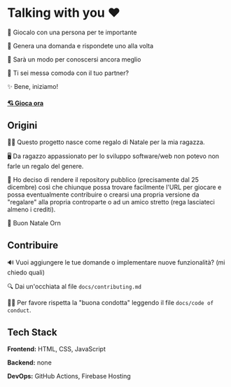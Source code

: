 # Talking with you ❤️

💞 Giocalo con una persona per te importante

🙈 Genera una domanda e rispondete uno alla volta

🎉 Sarà un modo per conoscersi ancora meglio

🍕 Ti sei messə comodə con il tuo partner?

✨ Bene, iniziamo!

#### [💘 Gioca ora](https://github.com/matiassingers/awesome-readme)

## Origini

🎅🏼 Questo progetto nasce come regalo di Natale per la mia ragazza.

🖥️ Da ragazzo appassionato per lo sviluppo software/web non potevo non farle un regalo del genere.

🎁 Ho deciso di rendere il repository pubblico (precisamente dal 25 dicembre) così che chiunque possa trovare facilmente l'URL per giocare e possa eventualmente contribuire o crearsi una propria versione da "regalare" alla propria controparte o ad un amico stretto (rega lasciateci almeno i crediti).

💜 Buon Natale Orn

## Contribuire

🔊 Vuoi aggiungere le tue domande o implementare nuove funzionalità? (mi chiedo quali)

🔍 Dai un'occhiata al file `docs/contributing.md`

🙇🏻 Per favore rispetta la "buona condotta" leggendo il file `docs/code of conduct`.

## Tech Stack

**Frontend:** HTML, CSS, JavaScript

**Backend:** none

**DevOps:** GitHub Actions, Firebase Hosting
